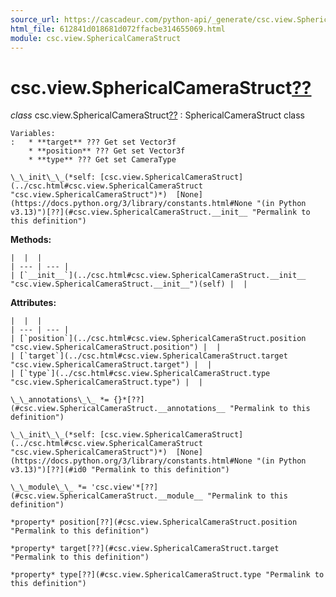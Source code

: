 ```yaml
---
source_url: https://cascadeur.com/python-api/_generate/csc.view.SphericalCameraStruct.html
html_file: 612841d018681d072ffacbe314655069.html
module: csc.view.SphericalCameraStruct
---
```


# csc.view.SphericalCameraStruct[??](#csc-view-sphericalcamerastruct "Permalink to this heading")

*class* csc.view.SphericalCameraStruct[??](#csc.view.SphericalCameraStruct "Permalink to this definition")
:   SphericalCameraStruct class

    Variables:
    :   * **target** ??? Get set Vector3f
        * **position** ??? Get set Vector3f
        * **type** ??? Get set CameraType

    \_\_init\_\_(*self: [csc.view.SphericalCameraStruct](../csc.html#csc.view.SphericalCameraStruct "csc.view.SphericalCameraStruct")*)  [None](https://docs.python.org/3/library/constants.html#None "(in Python v3.13)")[??](#csc.view.SphericalCameraStruct.__init__ "Permalink to this definition")

    
**Methods:**

    |  |  |
    | --- | --- |
    | [`__init__`](../csc.html#csc.view.SphericalCameraStruct.__init__ "csc.view.SphericalCameraStruct.__init__")(self) |  |

    
**Attributes:**

    |  |  |
    | --- | --- |
    | [`position`](../csc.html#csc.view.SphericalCameraStruct.position "csc.view.SphericalCameraStruct.position") |  |
    | [`target`](../csc.html#csc.view.SphericalCameraStruct.target "csc.view.SphericalCameraStruct.target") |  |
    | [`type`](../csc.html#csc.view.SphericalCameraStruct.type "csc.view.SphericalCameraStruct.type") |  |

    \_\_annotations\_\_ *= {}*[??](#csc.view.SphericalCameraStruct.__annotations__ "Permalink to this definition")

    \_\_init\_\_(*self: [csc.view.SphericalCameraStruct](../csc.html#csc.view.SphericalCameraStruct "csc.view.SphericalCameraStruct")*)  [None](https://docs.python.org/3/library/constants.html#None "(in Python v3.13)")[??](#id0 "Permalink to this definition")

    \_\_module\_\_ *= 'csc.view'*[??](#csc.view.SphericalCameraStruct.__module__ "Permalink to this definition")

    *property* position[??](#csc.view.SphericalCameraStruct.position "Permalink to this definition")

    *property* target[??](#csc.view.SphericalCameraStruct.target "Permalink to this definition")

    *property* type[??](#csc.view.SphericalCameraStruct.type "Permalink to this definition")